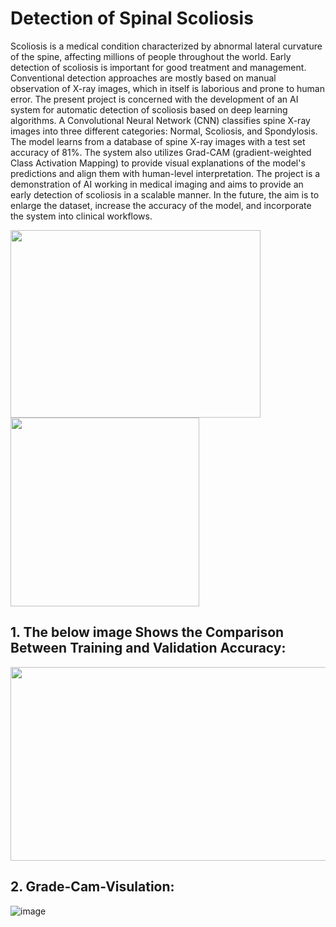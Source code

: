 # Detection of Spinal Scoliosis
Scoliosis is a medical condition characterized by abnormal lateral curvature of the spine, affecting millions of people throughout the world. Early detection of scoliosis is important for good treatment and management. Conventional detection approaches are mostly based on manual observation of X-ray images, which in itself is laborious and prone to human error. The present project is concerned with the development of an AI system for automatic detection of scoliosis based on deep learning algorithms. 
A Convolutional Neural Network (CNN) classifies spine X-ray images into three different categories: Normal, Scoliosis, and Spondylosis. The model learns from a database of spine X-ray images with a test set accuracy of 81%. The system also utilizes Grad-CAM (gradient-weighted Class Activation Mapping) to provide visual explanations of the model's predictions and align them with human-level interpretation.
The project is a demonstration of AI working in medical imaging and aims to provide an early detection of scoliosis in a scalable manner. In the future, the aim is to enlarge the dataset, increase the accuracy of the model, and incorporate the system into clinical workflows.

<img src="https://github.com/user-attachments/assets/ce7006e8-630e-46ae-9c3c-8ee379a98330" height="300" width="400"/>
<img src="https://github.com/user-attachments/assets/d262f5c4-daa9-471f-acfa-1a6ac75b90e4" height="302"/>
    
## 1. The below image Shows the Comparison Between Training and Validation Accuracy:
<img src="https://github.com/user-attachments/assets/4bb034ea-34d9-4ba5-99f9-b1f5edd17395" height="310" width="515"/>

## 2. Grade-Cam-Visulation:
![image](https://github.com/user-attachments/assets/f588f5ef-7752-4577-b85e-72b9e89b9368)

